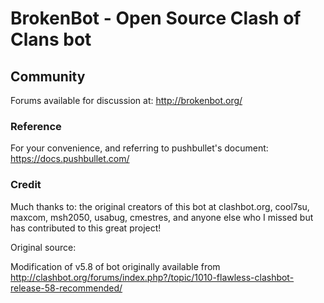 # BrokenBot - Open Source Clash of Clans bot

## Community
Forums available for discussion at: http://brokenbot.org/

### Reference
For your convenience, and referring to pushbullet's document:
https://docs.pushbullet.com/

### Credit
Much thanks to: the original creators of this bot at clashbot.org, cool7su, maxcom, msh2050, usabug, cmestres, and anyone else who I missed but has contributed to this great project!

Original source:

Modification of v5.8 of bot originally available from http://clashbot.org/forums/index.php?/topic/1010-flawless-clashbot-release-58-recommended/

